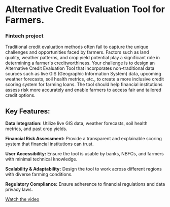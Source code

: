 # **Alternative Credit Evaluation Tool for Farmers.**
### Fintech project

Traditional credit evaluation methods often fail to capture the unique challenges and opportunities faced by farmers. Factors such as land quality, weather patterns, and crop yield potential play a significant role in determining a farmer's creditworthiness. Your challenge is to design an Alternative Credit Evaluation Tool that incorporates non-traditional data sources such as live GIS (Geographic Information System) data, upcoming weather forecasts, soil health metrics, etc., to create a more inclusive credit scoring system for farming loans. The tool should help financial institutions assess risk more accurately and enable farmers to access fair and tailored credit options.

## **Key Features:**

**Data Integration:** Utilize live GIS data, weather forecasts, soil health metrics, and past crop yields.

**Financial Risk Assessment:** Provide a transparent and explainable scoring system that financial institutions can trust.

**User Accessibility:** Ensure the tool is usable by banks, NBFCs, and farmers with minimal technical knowledge.

**Scalability & Adaptability:** Design the tool to work across different regions with diverse farming conditions.

**Regulatory Compliance:** Ensure adherence to financial regulations and data privacy laws.

[Watch the video](https://drive.google.com/file/d/170G4EASTlMTHw9meKPy86nRc8u3jcGVI/view?usp=sharing)

